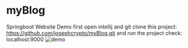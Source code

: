# myBlog
Springboot Website Demo
first open intellij and git clone this project: https://github.com/josephcrypto/myBlog.git
and run the project check: localhost:9000
![demo](https://user-images.githubusercontent.com/74342329/187024973-52452bcf-2309-4f7e-8848-d0b24b942db9.png)
